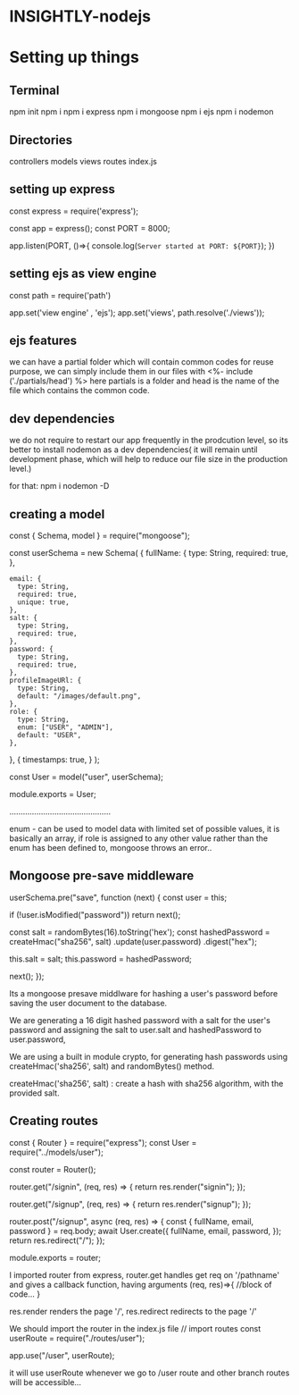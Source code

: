 # INSIGHTLY-nodejs

# Setting up things

## Terminal

npm init
npm i
npm i express
npm i mongoose
npm i ejs
npm i nodemon

## Directories

controllers
models
views
routes
index.js

## setting up express

const express = require('express');

const app = express();
const PORT = 8000;

app.listen(PORT, ()=>{
console.log(`Server started at PORT: ${PORT}`);
})

## setting ejs as view engine

const path = require('path')

app.set('view engine' , 'ejs');
app.set('views', path.resolve('./views'));

## ejs features

we can have a partial folder which will contain common codes for reuse purpose, we can simply include them in our files with
<%- include ('./partials/head') %>
here partials is a folder and head is the name of the file which contains the common code.

## dev dependencies

we do not require to restart our app frequently in the prodcution level, so its better to install nodemon as a dev dependencies( it will remain until development phase, which will help to reduce our file size in the production level.)

for that:
npm i nodemon -D

## creating a model

const { Schema, model } = require("mongoose");

const userSchema = new Schema(
{
fullName: {
type: String,
required: true,
},

    email: {
      type: String,
      required: true,
      unique: true,
    },
    salt: {
      type: String,
      required: true,
    },
    password: {
      type: String,
      required: true,
    },
    profileImageURl: {
      type: String,
      default: "/images/default.png",
    },
    role: {
      type: String,
      enum: ["USER", "ADMIN"],
      default: "USER",
    },

},
{
timestamps: true,
}
);

const User = model("user", userSchema);

module.exports = User;

.............................................

enum - can be used to model data with limited set of possible values, it is basically an array, if role is assigned to any other value rather than the enum has been defined to, mongoose throws an error..

## Mongoose pre-save middleware

userSchema.pre("save", function (next) {
const user = this;

if (!user.isModified("password")) return next();

const salt = randomBytes(16).toString('hex');
const hashedPassword = createHmac("sha256", salt)
.update(user.password)
.digest("hex");

this.salt = salt;
this.password = hashedPassword;

next();
});

Its a mongoose presave middlware for hashing a user's password before saving the user document to the database.

We are generating a 16 digit hashed password with a salt for the user's password and assigning the salt to user.salt and hashedPassword to user.password,

We are using a built in module crypto, for generating hash passwords using createHmac('sha256', salt) and randomBytes() method.

createHmac('sha256', salt) : create a hash with sha256 algorithm, with the provided salt.

## Creating routes

const { Router } = require("express");
const User = require("../models/user");

const router = Router();

router.get("/signin", (req, res) => {
return res.render("signin");
});

router.get("/signup", (req, res) => {
return res.render("signup");
});

router.post("/signup", async (req, res) => {
const { fullName, email, password } = req.body;
await User.create({
fullName,
email,
password,
});
return res.redirect("/");
});

module.exports = router;

I imported router from express, router.get handles get req on '/pathname' and gives a callback function, having arguments (req, res)=>{
//block of code...
}

res.render renders the page '/',
res.redirect redirects to the page '/'

We should import the router in the index.js file
// import routes
const userRoute = require("./routes/user");

app.use("/user", userRoute);

it will use userRoute whenever we go to /user route and other branch routes will be accessible...
